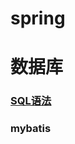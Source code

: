 
# spring


# 数据库
### [SQL语法](https://github.com/xiaobai1315/xiaobai1315.github.io/blob/main/sql.md)

### mybatis
